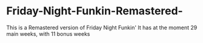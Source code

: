 # Friday-Night-Funkin-Remastered-
This is a Remastered version of Friday Night Funkin' It has at the moment 29 main weeks, with 11 bonus weeks
